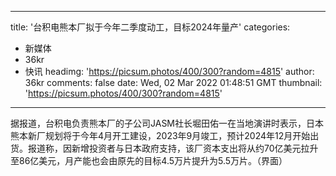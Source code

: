 
---
title: '台积电熊本厂拟于今年二季度动工，目标2024年量产'
categories: 
 - 新媒体
 - 36kr
 - 快讯
headimg: 'https://picsum.photos/400/300?random=4815'
author: 36kr
comments: false
date: Wed, 02 Mar 2022 01:48:51 GMT
thumbnail: 'https://picsum.photos/400/300?random=4815'
---

<div>   
据报道，台积电负责熊本厂的子公司JASM社长堀田佑一在当地演讲时表示，日本熊本新厂规划将于今年4月开工建设，2023年9月竣工，预计2024年12月开始出货。报道称，因新增投资者与日本政府支持，该厂资本支出将从约70亿美元拉升至86亿美元，月产能也会由原先的目标4.5万片提升为5.5万片。（界面）  
</div>
            